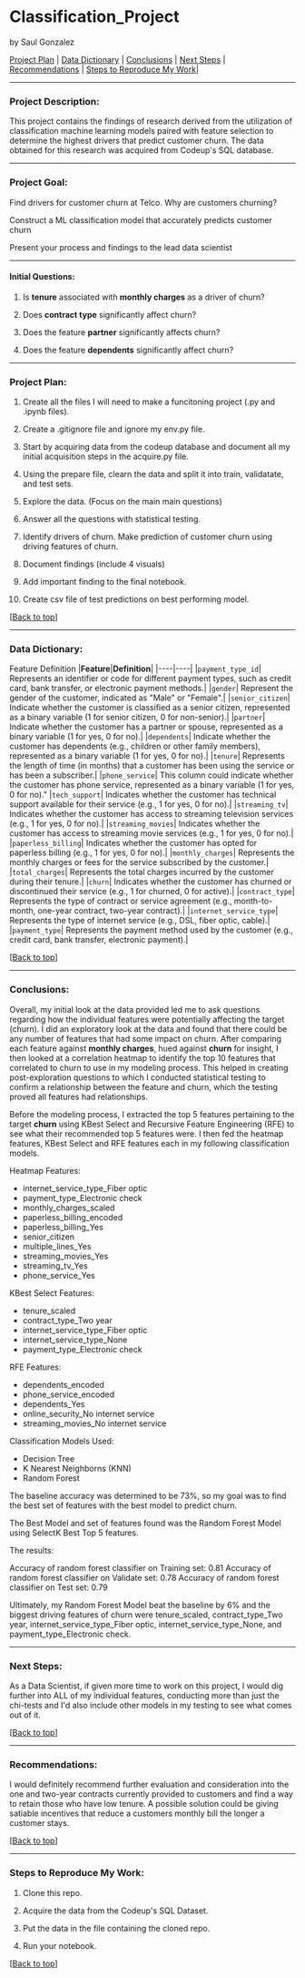 # <a name="top"></a>Classification_Project

by Saul Gonzalez
 

[Project Plan](#Project_Plan) | [Data Dictionary](#Data_Dictionary) | [Conclusions](#Conclusions) | [Next Steps](#Next_Steps) | [Recommendations](#Recommendations) | [Steps to Reproduce My Work](#Steps_to_Reproduce_My_Work)|

***
<h3><b>Project Description:</b></h3>  

This project contains the findings of research derived from the utilization of classification machine learning models paired with feature selection to determine the highest drivers that predict customer churn. The data obtained for this research was acquired from Codeup's SQL database.

    
***
<h3><b>Project Goal:</b></h3>  

Find drivers for customer churn at Telco. Why are customers churning?

Construct a ML classification model that accurately predicts customer churn

Present your process and findings to the lead data scientist


***
<h4><b>Initial Questions:</b></h4>

1. Is <b>tenure</b> associated with <b>monthly charges</b> as a driver of churn? 

2. Does <b>contract type</b> significantly affect churn?

3. Does the feature <b>partner</b> significantly affects churn?

4. Does the feature <b>dependents</b> significantly affect churn?

***
<a name="Project_Plan"></a><h3><b>Project Plan:</b></h3>

1. Create all the files I will need to make a funcitoning project (.py and .ipynb files).

2. Create a .gitignore file and ignore my env.py file.

3. Start by acquiring data from the codeup database and document all my initial acquisition steps in the acquire.py file.

4. Using the prepare file, clearn the data and split it into train, validatate, and test sets.

5. Explore the data. (Focus on the main main questions)

6. Answer all the questions with statistical testing.

7. Identify drivers of churn. Make prediction of customer churn using driving features of churn.

8. Document findings (include 4 visuals)

9. Add important finding to the final notebook.

10. Create csv file of test predictions on best performing model.

[[Back to top](#top)]

***
<a name="Data_Dictionary"></a><h3><b>Data Dictionary:</b></h3>

Feature	Definition
|**Feature**|**Definition**|
|----|----|
|`payment_type_id`| Represents an identifier or code for different payment types, such as credit card, bank transfer, or electronic payment methods.|
|`gender`| Represent the gender of the customer, indicated as "Male" or "Female".|
|`senior_citizen`| Indicate whether the customer is classified as a senior citizen, represented as a binary variable (1 for senior citizen, 0 for non-senior).|
|`partner`| Indicate whether the customer has a partner or spouse, represented as a binary variable (1 for yes, 0 for no).|
|`dependents`| Indicate whether the customer has dependents (e.g., children or other family members), represented as a binary variable (1 for yes, 0 for no).|
|`tenure`| Represents the length of time (in months) that a customer has been using the service or has been a subscriber.|
|`phone_service`| This column could indicate whether the customer has phone service, represented as a binary variable (1 for yes, 0 for no)."
|`tech_support`| Indicates whether the customer has technical support available for their service (e.g., 1 for yes, 0 for no).|
|`streaming_tv`| Indicates whether the customer has access to streaming television services (e.g., 1 for yes, 0 for no).|
|`streaming_movies`| Indicates whether the customer has access to streaming movie services (e.g., 1 for yes, 0 for no).|
|`paperless_billing`| Indicates whether the customer has opted for paperless billing (e.g., 1 for yes, 0 for no).|
|`monthly_charges`| Represents the monthly charges or fees for the service subscribed by the customer.|
|`total_charges`| Represents the total charges incurred by the customer during their tenure.|
|`churn`| Indicates whether the customer has churned or discontinued their service (e.g., 1 for churned, 0 for active).|
|`contract_type`| Represents the type of contract or service agreement (e.g., month-to-month, one-year contract, two-year contract).|
|`internet_service_type`| Represents the type of internet service (e.g., DSL, fiber optic, cable).|
|`payment_type`| Represents the payment method used by the customer (e.g., credit card, bank transfer, electronic payment).|

[[Back to top](#top)]


***
<a name="Conclusions"></a><h3><b>Conclusions:</b></h3>

Overall, my initial look at the data provided led me to ask questions regarding how the individual features were potentially affecting the target (churn). I  did an exploratory look at the data and found that there could be any number of features that had some impact on churn. After comparing each feature against <b>monthly charges</b>, hued against <b>churn</b> for insight, I then looked at a correlation heatmap to identify the top 10 features that correlated to churn to use in my modeling process. This helped in creating post-exploration questions to which I conducted statistical testing to confirm a relationship between the feature and churn, which the testing proved all features had relationships.  

Before the modeling process, I extracted the top 5 features pertaining to the target <b>churn</b> using KBest Select and Recursive Feature Engineering (RFE) to see what their recommended top 5 features were. I then fed the heatmap features, KBest Select and RFE features each in my following classification models.

Heatmap Features:
- internet_service_type_Fiber optic
- payment_type_Electronic check
- monthly_charges_scaled
- paperless_billing_encoded
- paperless_billing_Yes
- senior_citizen
- multiple_lines_Yes
- streaming_movies_Yes
- streaming_tv_Yes
- phone_service_Yes

KBest Select Features:
- tenure_scaled
- contract_type_Two year
- internet_service_type_Fiber optic
- internet_service_type_None
- payment_type_Electronic check

RFE Features:
- dependents_encoded
- phone_service_encoded
- dependents_Yes
- online_security_No internet service
- streaming_movies_No internet service

Classification Models Used:
- Decision Tree
- K Nearest Neighborns (KNN)
- Random Forest

The baseline accuracy was determined to be 73%, so my goal was to find the best set of features with the best model to predict churn.

The Best Model and set of features found was the Random Forest Model using SelectK Best Top 5 features.

The results:

Accuracy of random forest classifier on Training set: 0.81
Accuracy of random forest classifier on Validate set: 0.78
Accuracy of random forest classifier on Test set: 0.79

Ultimately, my Random Forest Model beat the baseline by 6% and the biggest driving features of churn were tenure_scaled, contract_type_Two year, internet_service_type_Fiber optic, internet_service_type_None, and payment_type_Electronic check.

***    
<a name="Next_Steps"></a><h3><b>Next Steps:</b></h3>

As a Data Scientist, if given more time to work on this project, I would dig further into ALL of my individual features, conducting more than just the chi-tests and I'd also include other models in my testing to see what comes out of it.

    
[[Back to top](#top)]
    

***    
<a name="Recommendations"></a><h3><b>Recommendations:</b></h3>  

I would definitely recommend further evaluation and consideration into the one and two-year contracts currently provided to customers and find a way to retain those who have low tenure. A possible solution could be giving satiable incentives that reduce a customers monthly bill the longer a customer stays.
    
[[Back to top](#top)]
    

***    
<a name="Steps_to_Reproduce_My_Work"></a><h3><b>Steps to Reproduce My Work:</b></h3>

1. Clone this repo.

2. Acquire the data from the Codeup's SQL Dataset.

3. Put the data in the file containing the cloned repo.

4. Run your notebook.
    
[[Back to top](#top)]